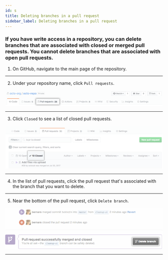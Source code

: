 ```yaml
---
id: s
title: Deleting branches in a pull request
sidebar_label: Deleting branches in a pull request
---
```



<!--
## Deleting and restoring branches in a pull request -->

### If you have write access in a repository, you can delete branches that are associated with closed or merged pull requests. You cannot delete branches that are associated with open pull requests.


1. On GitHub, navigate to the main page of the repository.

---

2. Under your repository name, click  `Pull requests`.


![xxx](https://raw.githubusercontent.com/ChickenKyiv/awesome-git-article/master/img/PR/repo-tabs-pull-requests.png)

---

3. Click `Closed` to see a list of closed pull requests.


![xxx](https://raw.githubusercontent.com/ChickenKyiv/awesome-git-article/master/img/PR/branches-closed.png)

---

4. In the list of pull requests, click the pull request that's associated with the branch that you want to delete.

---

5. Near the bottom of the pull request, click `Delete branch`.


![xxx](https://raw.githubusercontent.com/ChickenKyiv/awesome-git-article/master/img/PR/delete_branch_button.png)

----
